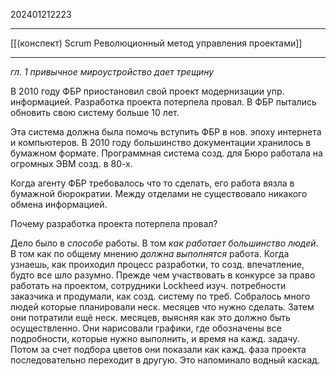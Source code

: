 202401212223
***
[[(конспект) Scrum Революционный метод управления проектами]]
***
*гл. 1 привычное мироустройство дает трещину*

В 2010 году ФБР приостановил свой проект модернизации упр. информацией.
Разработка проекта потерпела провал.
В ФБР пытались обновить свою систему больше 10 лет.

Эта система должна была помочь вступить ФБР в нов. эпоху интернета и компьютеров.
В 2010 году большинство документации хранилось в бумажном формате.
Программная система созд. для Бюро работала на огромных ЭВМ созд. в 80-х.

Когда агенту ФБР требовалось что то сделать, его работа вязла в бумажной бюрократии.
Между отделами не существовало никакого обмена информацией.

Почему разработка проекта потерпела провал?

Дело было в *способе* работы. В том *как работает большинство людей*. В том как по общему мнению *должна выполнятся* работа.
Когда узнаешь, как проиходил процесс разработки, то созд. впечатление, будто все шло разумно.
Прежде чем участвовать в конкурсе за право работать на проектом, сотрудники Lockheed изуч. потребности заказчика и продумали, как созд. систему по треб.
Собралось много людей которые планировали неск. месяцев что нужно сделать.
Затем они потратили ещё неск. месяцев, выясняя как это должно быть осуществленно.
Они нарисовали графики, где обозначены все подробности, которые нужно выполнить, и время на кажд. задачу.
Потом за счет подбора цветов они показали как кажд. фаза проекта последовательно переходит в другую.
Это напоминало водный каскад.
